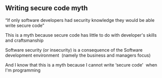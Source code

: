 ## Writing secure code myth

“If only software developers had security knowledge they would be able write secure code”

This is a myth because secure code has little to do with developer's skills and craftsmanship

Software security (or insecurity) is a consequence of the Software development environment  (namely the business and managers focus)

And I know that this is a myth because I cannot write ‘secure code'  when I'm programming
